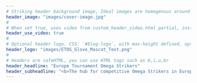 ```yaml
---
# Striking header background image, Ideal images are homogenous around the centre and contrasting to the text. Non-ideal images can use `title_guard`
header_image: "images/cover-image.jpg"
#
# When set true, uses video from custom_header_video.html partial, instead of header_image
header_use_video: true
#
# Optional header logo. CSS: `#blog-logo`, with max-height defined, optimize to prevent scaling
header_logo: "images/ETOS_Glove_Mascot_Text.png"
#
# Headers are safeHTML, you can use HTML tags such as b,i,u,br
header_headline: "Europe Tournament Omega Strikers"
header_subheadline: "<b>The hub for competitive Omega Strikers in Europe</b> "
---
```

